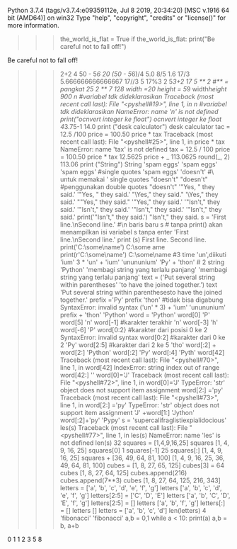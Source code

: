 Python 3.7.4 (tags/v3.7.4:e09359112e, Jul  8 2019, 20:34:20) [MSC v.1916 64 bit (AMD64)] on win32
Type "help", "copyright", "credits" or "license()" for more information.
>>> the_world_is_flat = True
>>> if the_world_is_flat:
	print("Be careful not to fall off!")

Be careful not to fall off!
>>> 2+2
4
>>> 50 - 5*6
20
>>> (50 - 5*6)/4
5.0
>>> 8/5
1.6
>>> 17/3
5.666666666666667
>>> 17//3
5
>>> 17%3
2
>>> 5*3+2
17
>>> 5 ** 2 #** = pangkat
25
>>> 2 ** 7
128
>>> width =20
>>> height = 5*9
>>> width*height
900
>>> n #variabel tdk dideklarasikan
Traceback (most recent call last):
  File "<pyshell#19>", line 1, in <module>
    n #variabel tdk dideklarasikan
NameError: name 'n' is not defined
>>> print("ocnvert integer ke float")
ocnvert integer ke float
>>> 4*3.75-1
14.0
>>> print ("desk calculator")
desk calculator
>>> tac = 12.5 /100
>>> price = 100.50
>>> price * tax
Traceback (most recent call last):
  File "<pyshell#25>", line 1, in <module>
    price * tax
NameError: name 'tax' is not defined
>>> tax = 12.5 / 100
>>> price = 100.50
>>> price * tax
12.5625
>>> price + _
113.0625
>>> round(_, 2)
113.06
>>> print ("String")
String
>>> 'spam eggs'
'spam eggs'
>>> 'spam eggs' #single quotes
'spam eggs'
>>> 'doesn\'t' #\ untuk memakai ' single quotes
"doesn't"
>>> "doesn't" #penggunakan double quotes
"doesn't"
>>> '"Yes, " they said.'
'"Yes, " they said.'
>>> "\Yes,\" they said."
'\\Yes," they said.'
>>> "\"Yes,\" they said."
'"Yes," they said.'
>>> '"Isn\'t," they said.'
'"Isn\'t," they said.'
>>> '"Isn\'t," they said.'
'"Isn\'t," they said.'
>>> print('"Isn\'t," they said.')
"Isn't," they said.
>>> s = 'First line.\nSecond line.' #\n baris baru
>>> s # tanpa print() akan menampilkan isi variabel s tanpa enter
'First line.\nSecond line.'
>>> print (s)
First line.
Second line.
>>> print('C:\some\name')
C:\some
ame
>>> print(r'C:\some\name')
C:\some\name
>>> #3 time 'un',diikuti 'ium'
>>> 3 * 'un' + 'ium'
'unununium'
>>> 'Py' + 'thon' # 2 string
'Python'
>>> 'membagi string yang terlalu panjang'
'membagi string yang terlalu panjang'
>>> text = ('Put several string within parentheses'
	'to have the joined together.')
>>> text
'Put several string within parenthesesto have the joined together.'
>>> prefix ='Py'
>>> prefix 'thon' #tidak bisa digabung
SyntaxError: invalid syntax
>>> ('un' * 3) + 'ium'
'unununium'
>>> prefix + 'thon'
'Python'
>>> word = 'Python'
>>> word[0]
'P'
>>> word[5]
'n'
>>> word[-1] #karakter terakhir
'n'
>>> word[-3]
'h'
>>> word[-6]
'P'
>>> word[0:2} #karakter dari posisi 0 ke 2
SyntaxError: invalid syntax
>>> word[0:2] #karakter dari 0 ke 2
'Py'
>>> word[2:5] #karakter dari 2 ke 5
'tho'
>>> word[:2] + word[2:]
'Python'
>>> word[:2]
'Py'
>>> word[:4]
'Pyth'
>>> word[42]
Traceback (most recent call last):
  File "<pyshell#70>", line 1, in <module>
    word[42]
IndexError: string index out of range
>>> word[42:]
''
>>> word[0]='J'
Traceback (most recent call last):
  File "<pyshell#72>", line 1, in <module>
    word[0]='J'
TypeError: 'str' object does not support item assignment
>>> word[2:] ='py'
Traceback (most recent call last):
  File "<pyshell#73>", line 1, in <module>
    word[2:] ='py'
TypeError: 'str' object does not support item assignment
>>> 'J' +word[1:]
'Jython'
>>> word[:2]+'py'
'Pypy'
>>> s = 'supercalifraglistiexpialidocious'
>>> les(s)
Traceback (most recent call last):
  File "<pyshell#77>", line 1, in <module>
    les(s)
NameError: name 'les' is not defined
>>> len(s)
32
>>> squares = [1,4,9,16,25]
>>> squares
[1, 4, 9, 16, 25]
>>> squares[0]
1
>>> squares[-1]
25
>>> squares[:]
[1, 4, 9, 16, 25]
>>> squares + [36, 49, 64, 81, 100]
[1, 4, 9, 16, 25, 36, 49, 64, 81, 100]
>>> cubes = [1, 8, 27, 65, 125]
>>> cubes[3] = 64
>>> cubes
[1, 8, 27, 64, 125]
>>> cubes.append(216)
>>> cubes.append(7**3)
>>> cubes
[1, 8, 27, 64, 125, 216, 343]
>>> letters = ['a', 'b', 'c', 'd', 'e', 'f', 'g']
>>> letters
['a', 'b', 'c', 'd', 'e', 'f', 'g']
>>> letters[2:5] = ['C', 'D', 'E']
>>> letters
['a', 'b', 'C', 'D', 'E', 'f', 'g']
>>> letters[2:5] = []
>>> letters
['a', 'b', 'f', 'g']
>>> letters[:] = []
>>> letters
[]
>>> letters = ['a', 'b', 'c', 'd']
>>> len(letters)
4
>>> 'fibonacci'
'fibonacci'
>>> a,b = 0,1
>>> while a < 10:
	print(a)
	a,b = b, a+b

0
1
1
2
3
5
8
>>> 
